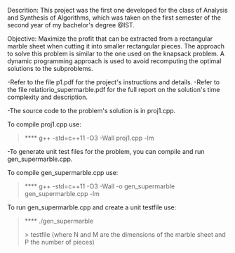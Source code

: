 
Descrition: This project was the first one developed for the class of Analysis and Synthesis of Algorithms, 
            which was taken on the first semester of the second year of my bachelor's degree @IST. 
            
Objective: Maximize the profit that can be extracted from a rectangular marble sheet when cutting it into smaller rectangular pieces.
           The approach to solve this problem is similar to the one used on the knapsack problem. A dynamic programming approach is used
           to avoid recomputing the optimal solutions to the subproblems.
            

-Refer to the file p1.pdf for the project's instructions and details.
-Refer to the file relatiorio_supermarble.pdf for the full report on the solution's time complexity and description.

-The source code to the problem's solution is in proj1.cpp.

To compile proj1.cpp use:
> **** g++ -std=c++11 -O3 -Wall proj1.cpp -lm

-To generate unit test files for the problem, you can compile and run gen_supermarble.cpp.

To compile gen_supermarble.cpp use:
> **** g++ -std=c++11 -O3 -Wall -o gen_supermarble gen_supermarble.cpp -lm

To run gen_supermarble.cpp and create a unit testfile use:
> **** ./gen_supermarble <N> <M> <P> > testfile (where N and M are the dimensions of the marble sheet and P the number of pieces)  
